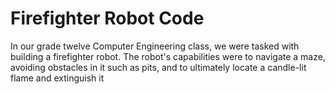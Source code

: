 # Firefighter Robot Code

In our grade twelve Computer Engineering class, we were tasked with building a firefighter robot. The robot's capabilities were to navigate a maze, avoiding obstacles in it such as pits, and to ultimately locate a candle-lit flame and extinguish it 
